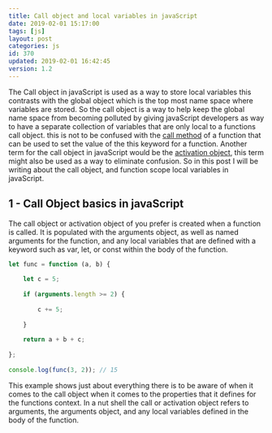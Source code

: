 ```yaml
---
title: Call object and local variables in javaScript
date: 2019-02-01 15:17:00
tags: [js]
layout: post
categories: js
id: 370
updated: 2019-02-01 16:42:45
version: 1.2
---
```


The Call object in javaScript is used as a way to store local variables this contrasts with the global object which is the top most name space where variables are stored. So the call object is a way to help keep the global name space from becoming polluted by giving javaScript developers as way to have a separate collection of variables that are only local to a functions call object. this is not to be confused with the [call method](https://developer.mozilla.org/en-US/docs/Web/JavaScript/Reference/Global_Objects/Function/call) of a function that can be used to set the value of the this keyword for a function. Another term for the call object in javaScript would be the [activation object](http://dmitrysoshnikov.com/ecmascript/chapter-2-variable-object/#variable-object-in-function-context), this term might also be used as a way to eliminate confusion. So in this post I will be writing about the call object, and function scope local variables in javaScript.

<!-- more -->

## 1 - Call Object basics in javaScript

The call object or activation object of you prefer is created when a function is called. It is populated with the arguments object, as well as named arguments for the function, and any local variables that are defined with a keyword such as var, let, or const within the body of the function.

```js
let func = function (a, b) {
 
    let c = 5;
 
    if (arguments.length >= 2) {
 
        c += 5;
 
    }
 
    return a + b + c;
 
};
 
console.log(func(3, 2)); // 15

```

This example shows just about everything there is to be aware of when it comes to the call object when it comes to the properties that it defines for the functions context. In a nut shell the call or activation object refers to arguments, the arguments object, and any local variables defined in the body of the function.